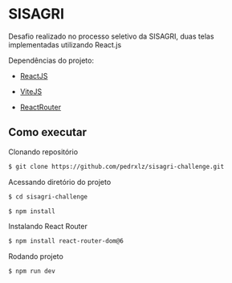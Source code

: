 # SISAGRI

Desafio realizado no processo seletivo da SISAGRI, duas telas implementadas utilizando React.js

Dependências do projeto:

- [ReactJS](https://reactjs.org/)

- [ViteJS](https://vitejs.dev/guide/)

- [ReactRouter](https://reactrouter.com/docs/en/v6/getting-started/overview)

## Como executar

Clonando repositório
```bash
$ git clone https://github.com/pedrxlz/sisagri-challenge.git
```

Acessando diretório do projeto
```bash
$ cd sisagri-challenge
```

```bash
$ npm install
```

Instalando React Router
```bash
$ npm install react-router-dom@6
```

Rodando projeto
```bash
$ npm run dev
```
